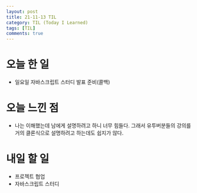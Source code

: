 ```yaml
---
layout: post
title: 21-11-13 TIL
category: TIL (Today I Learned)
tags: [TIL]
comments: true
---
```


# 오늘 한 일
- 일요일 자바스크립트 스터디 발표 준비(콜백)

# 오늘 느낀 점 
- 나는 이해했는데 남에게 설명하려고 하니 너무 힘들다. 그래서 유투버분들의 강의를 거의 클론식으로 설명하려고 하는데도 쉽지가 않다.

# 내일 할 일 
- 프로젝트 협업
- 자바스크립트 스터디